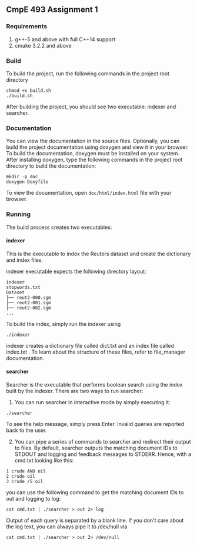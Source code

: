 ## CmpE 493 Assignment 1

### Requirements
1. g++-5 and above with full C++14 support
2. cmake 3.2.2 and above

### Build
To build the project, run the following commands in the project root directory

```
chmod +x build.sh
./build.sh
```

After building the project, you should see two executable: indexer and searcher.

### Documentation
You can view the documentation in the source files. Optionally, you can build
the project documentation using doxygen and view it in your browser. To build the
documentation, doxygen must be installed on your system. After installing doxygen,
type the following commands in the project root directory to build the documentation:

```
mkdir -p doc
doxygen Doxyfile
```

To view the documentation, open ```doc/html/index.html``` file with your
browser.

### Running
The build process creates two executables:

#### indexer
This is the executable to index the Reuters dataset and create the dictionary
and index files.

indexer executable expects the following directory layout:

```
indexer
stopwords.txt
Dataset
├── reut2-000.sgm
├── reut2-001.sgm
├── reut2-002.sgm
...
```

To build the index, simply run the indexer using
```
./indexer
```

indexer creates a dictionary file called dict.txt and an index file called
index.txt . To learn about the structure of these files, refer to file\_manager
documentation.

#### searcher
Searcher is the executable that performs boolean search using the index built
by the indexer. There are two ways to run searcher:

1. You can run searcher in interactive mode by simply executing it:
```
./searcher
```
To see the help message, simply press Enter. Invalid queries are reported back
to the user.

2. You can pipe a series of commands to searcher and redirect their output to
files. By default, searcher outputs the matching document IDs to STDOUT and
logging and feedback messages to STDERR. Hence, with a cmd.txt looking like this:

```
1 crude AND oil
2 crude oil
3 crude /5 oil
```

you can use the following command to get the matching document IDs to out and
logging to log:

```
cat cmd.txt | ./searcher > out 2> log
```

Output of each query is separated by a blank line. If you don't care about the
log text, you can always pipe it to /dev/null via

```
cat cmd.txt | ./searcher > out 2> /dev/null
```
